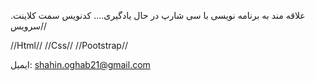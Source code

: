 
.علاقه مند به برنامه نویسی با سی شارپ در حال یادگیری....
کدنویس سمت کلاینت سرویس//

//Html//
//Css//
//Pootstrap//

ایمیل: shahin.oghab21@gmail.com
   

